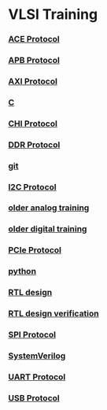 # VLSI Training
### [ACE Protocol](ACE_Protocol.md)
### [APB Protocol](APB_Protocol.md)
### [AXI Protocol](AXI_Protocol.md)
### [C](C.md)
### [CHI Protocol](CHI_Protocol.md)
### [DDR Protocol](DDR_Protocol.md)
### [git](git.md)
### [I2C Protocol](I2C_Protocol.md)
### [older analog training](older_analog_training.md)
### [older digital training](older_digital_training.md)
### [PCIe Protocol](PCIe_Protocol.md)
### [python](python.md)
### [RTL design](RTL_design.md)
### [RTL design verification](RTL_design_verification.md)
### [SPI Protocol](SPI_Protocol.md)
### [SystemVerilog](SystemVerilog.md)
### [UART Protocol](UART_Protocol.md)
### [USB Protocol](USB_Protocol.md)

